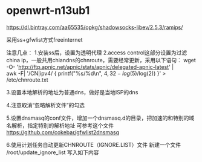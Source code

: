# openwrt-n13ub1


https://dl.bintray.com/aa65535/opkg/shadowsocks-libev/2.5.3/ramips/

采用ss+gfwlist方式freeinternet

注意几点：
1.安装ss后，设置为透明代理
2.access control这部分设置为过滤china ip，一般共用chiandns的chnroute，需要经常更新，采用以下语句：
wget -O- 'http://ftp.apnic.net/apnic/stats/apnic/delegated-apnic-latest' | \
    awk -F\| '/CN\|ipv4/ { printf("%s/%d\n", $4, 32-log($5)/log(2)) }' > \
    /etc/chnroute.txt

3.设置本地解析的地址为普通dns，做好是当地ISP的dns

4.注意取消“忽略解析文件”的勾选

5.设置dnsmasq的conf文件，增加一个dnsmasq.d的目录，把加速的和特别的域名解析，指定特别的解析地址
可参考这个文件  https://github.com/cokebar/gfwlist2dnsmasq

6.使用计划任务自动更新CHNROUTE（IGNORE.LIST）文件
新建一个文件 /root/update_ignore_list 写入如下内容







